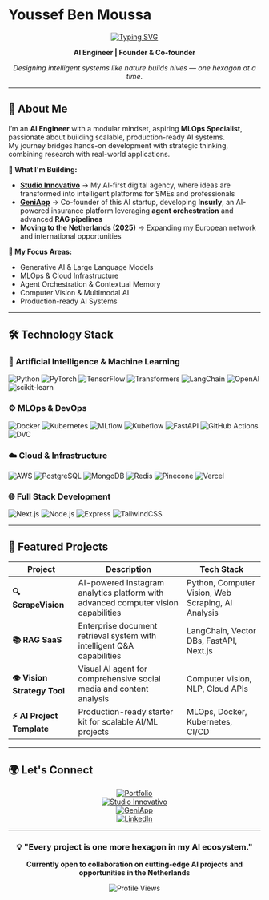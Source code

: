 # Youssef Ben Moussa

<div align="center">

[![Typing SVG](https://readme-typing-svg.herokuapp.com?font=Fira+Code&weight=600&size=28&pause=1000&color=2E86C1&center=true&vCenter=true&random=false&width=800&height=60&lines=AI+Engineer+%26+MLOps+Specialist;Transforming+Ideas+into+Production;Building+Scalable+AI+Solutions)](https://git.io/typing-svg)


**AI Engineer | Founder & Co-founder**

*Designing intelligent systems like nature builds hives — one hexagon at a time.*


</div>

---

## 🚀 About Me

I’m an **AI Engineer** with a modular mindset, aspiring **MLOps Specialist**, passionate about building scalable, production-ready AI systems.  
My journey bridges hands-on development with strategic thinking, combining research with real-world applications.

**🌟 What I'm Building:**
- **[Studio Innovativo](https://studioinnovativo.it)** → My AI-first digital agency, where ideas are transformed into intelligent platforms for SMEs and professionals  
- **[GeniApp](http://geniapp.it)** → Co-founder of this AI startup, developing **Insurly**, an AI-powered insurance platform leveraging **agent orchestration** and advanced **RAG pipelines**  
- **Moving to the Netherlands (2025)** → Expanding my European network and international opportunities  

**🎯 My Focus Areas:**
- Generative AI & Large Language Models  
- MLOps & Cloud Infrastructure  
- Agent Orchestration & Contextual Memory  
- Computer Vision & Multimodal AI  
- Production-ready AI Systems  

---

## 🛠️ Technology Stack

### 🧠 Artificial Intelligence & Machine Learning
<p align="left">
<img src="https://img.shields.io/badge/Python-3776AB?style=for-the-badge&logo=python&logoColor=white" alt="Python"/>
<img src="https://img.shields.io/badge/PyTorch-EE4C2C?style=for-the-badge&logo=pytorch&logoColor=white" alt="PyTorch"/>
<img src="https://img.shields.io/badge/TensorFlow-FF6F00?style=for-the-badge&logo=tensorflow&logoColor=white" alt="TensorFlow"/>
<img src="https://img.shields.io/badge/🤗%20Transformers-FFD21E?style=for-the-badge" alt="Transformers"/>
<img src="https://img.shields.io/badge/LangChain-1C3C3C?style=for-the-badge&logo=langchain&logoColor=white" alt="LangChain"/>
<img src="https://img.shields.io/badge/OpenAI-412991?style=for-the-badge&logo=openai&logoColor=white" alt="OpenAI"/>
<img src="https://img.shields.io/badge/scikit--learn-F7931E?style=for-the-badge&logo=scikit-learn&logoColor=white" alt="scikit-learn"/>
</p>

### ⚙️ MLOps & DevOps
<p align="left">
<img src="https://img.shields.io/badge/Docker-2496ED?style=for-the-badge&logo=docker&logoColor=white" alt="Docker"/>
<img src="https://img.shields.io/badge/Kubernetes-326CE5?style=for-the-badge&logo=kubernetes&logoColor=white" alt="Kubernetes"/>
<img src="https://img.shields.io/badge/MLflow-0194E2?style=for-the-badge&logo=mlflow&logoColor=white" alt="MLflow"/>
<img src="https://img.shields.io/badge/Kubeflow-0066FF?style=for-the-badge&logo=kubeflow&logoColor=white" alt="Kubeflow"/>
<img src="https://img.shields.io/badge/FastAPI-009688?style=for-the-badge&logo=fastapi&logoColor=white" alt="FastAPI"/>
<img src="https://img.shields.io/badge/GitHub%20Actions-2088FF?style=for-the-badge&logo=github-actions&logoColor=white" alt="GitHub Actions"/>
<img src="https://img.shields.io/badge/DVC-945DD6?style=for-the-badge&logo=dvc&logoColor=white" alt="DVC"/>
</p>

### ☁️ Cloud & Infrastructure
<p align="left">
<img src="https://img.shields.io/badge/AWS-232F3E?style=for-the-badge&logo=amazonaws&logoColor=white" alt="AWS"/>
<img src="https://img.shields.io/badge/PostgreSQL-336791?style=for-the-badge&logo=postgresql&logoColor=white" alt="PostgreSQL"/>
<img src="https://img.shields.io/badge/MongoDB-47A248?style=for-the-badge&logo=mongodb&logoColor=white" alt="MongoDB"/>
<img src="https://img.shields.io/badge/Redis-DC382D?style=for-the-badge&logo=redis&logoColor=white" alt="Redis"/>
<img src="https://img.shields.io/badge/Pinecone-000000?style=for-the-badge&logo=pinecone&logoColor=white" alt="Pinecone"/>
<img src="https://img.shields.io/badge/Vercel-000000?style=for-the-badge&logo=vercel&logoColor=white" alt="Vercel"/>
</p>

### 🌐 Full Stack Development
<p align="left">
<img src="https://img.shields.io/badge/Next.js-000000?style=for-the-badge&logo=nextdotjs&logoColor=white" alt="Next.js"/>
<img src="https://img.shields.io/badge/Node.js-339933?style=for-the-badge&logo=nodedotjs&logoColor=white" alt="Node.js"/>
<img src="https://img.shields.io/badge/Express.js-000000?style=for-the-badge&logo=express&logoColor=white" alt="Express"/>
<img src="https://img.shields.io/badge/Tailwind%20CSS-06B6D4?style=for-the-badge&logo=tailwindcss&logoColor=white" alt="TailwindCSS"/>
</p>

---

## 🎯 Featured Projects

<div align="center">

| Project | Description | Tech Stack |
|---------|-------------|------------|
| **🔍 ScrapeVision** | AI-powered Instagram analytics platform with advanced computer vision capabilities | Python, Computer Vision, Web Scraping, AI Analysis |
| **📚 RAG SaaS** | Enterprise document retrieval system with intelligent Q&A capabilities | LangChain, Vector DBs, FastAPI, Next.js |
| **👁️ Vision Strategy Tool** | Visual AI agent for comprehensive social media and content analysis | Computer Vision, NLP, Cloud APIs |
| **⚡ AI Project Template** | Production-ready starter kit for scalable AI/ML projects | MLOps, Docker, Kubernetes, CI/CD |

</div>

---

## 🌍 Let's Connect

<div align="center">

[![Portfolio](https://img.shields.io/badge/Portfolio-FF5722?style=for-the-badge&logo=todoist&logoColor=white)](https://youssef-ben.com)  
[![Studio Innovativo](https://img.shields.io/badge/Agency-2E86C1?style=for-the-badge&logo=rocket&logoColor=white)](https://studioinnovativo.it)  
[![GeniApp](https://img.shields.io/badge/Startup-00BCD4?style=for-the-badge&logo=lightning&logoColor=white)](http://geniapp.it)  
[![LinkedIn](https://img.shields.io/badge/LinkedIn-0077B5?style=for-the-badge&logo=linkedin&logoColor=white)](https://linkedin.com/in/youssef-ben-moussa)

</div>

---

<div align="center">

### 💡 "Every project is one more hexagon in my AI ecosystem."

**Currently open to collaboration on cutting-edge AI projects and opportunities in the Netherlands**

<img src="https://komarev.com/ghpvc/?username=yousse-f&label=Profile%20Views&color=2E86C1&style=for-the-badge" alt="Profile Views"/>

</div>
